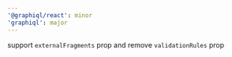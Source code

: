 ```yaml
---
'@graphiql/react': minor
'graphiql': major
---
```


support `externalFragments` prop and remove `validationRules` prop
